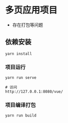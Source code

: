 # 多页应用项目

- 存在打包等问题

## 依赖安装

```shell
yarn install
```

### 项目运行

```shell
yarn run serve

# 访问
http://127.0.0.1:8080/vue/
```

### 项目编译打包

```shell
yarn run build
```
